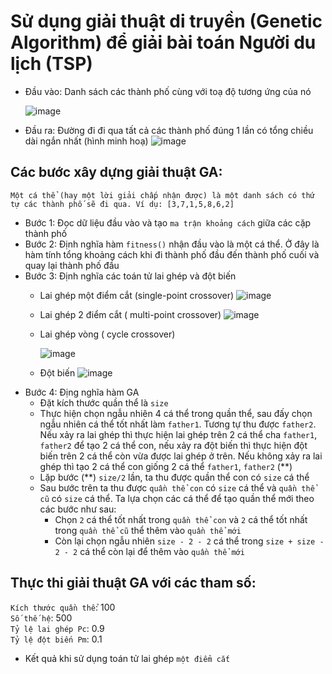 # Sử dụng giải thuật di truyền (Genetic Algorithm) để giải bài toán Người du lịch (TSP)
* Đầu vào: Danh sách các thành phố cùng với toạ độ tương ứng của nó 

  ![image](https://user-images.githubusercontent.com/79850337/230314968-be70853d-f65e-4d5a-90b4-0d5db1736d7b.png)
* Đầu ra: Đường đi đi qua tất cả các thành phố đúng 1 lần có tổng chiều dài ngắn nhất (hình minh hoạ)
![image](https://user-images.githubusercontent.com/79850337/230316411-029edcf1-84a8-4962-8b60-19a384e79ad5.png)
## Các bước xây dựng giải thuật GA:
`Một cá thể (hay một lời giải chấp nhận được) là một danh sách có thứ tự các thành phố sẽ đi qua. Ví dụ: [3,7,1,5,8,6,2]`
* Bước 1: Đọc dữ liệu đầu vào và tạo `ma trận khoảng cách` giữa các cặp thành phố
* Bước 2: Định nghĩa hàm `fitness()` nhận đầu vào là một cá thể. Ở đây là hàm tính tổng khoảng cách khi đi thành phố đầu đến thành phố cuối và quay lại thành phố đầu
* Bước 3: Định nghĩa các toán tử lai ghép và đột biến
  * Lai ghép một điểm cắt (single-point crossover)
  ![image](https://user-images.githubusercontent.com/79850337/230320401-2b71240d-40a8-428d-b5bd-c38a10dfa221.png)
  * Lai ghép 2 điểm cắt ( multi-point crossover)
  ![image](https://user-images.githubusercontent.com/79850337/230320600-8b0a9974-64d8-4d67-bf58-30d7b0594968.png)
  * Lai ghép vòng ( cycle crossover)
  
    ![image](https://user-images.githubusercontent.com/79850337/230320777-aa7bb99c-e8c9-4126-9e47-e7db7c384b04.png)
  * Đột biến
  ![image](https://user-images.githubusercontent.com/79850337/230320923-06b42bc0-c490-42c4-a22b-d95af338eede.png)
* Bước 4: Địng nghĩa hàm GA
  * Đặt kích thước quần thể là `size`
  * Thực hiện chọn ngẫu nhiên 4 cá thể trong quần thể, sau đấy chọn ngẫu nhiên cá thể tốt nhất làm `father1`. Tương tự thu được `father2`. Nếu xảy ra lai ghép thì thực hiện lai ghép trên 2 cá thể cha `father1`, `father2` để tạo 2 cá thể con, nếu xảy ra đột biến thì thực hiện đột biến trên 2 cá thể còn vừa được lai ghép ở trên. Nếu không xảy ra lai ghép thì tạo 2 cá thể con giống 2 cá thể `father1`, `father2` (**)
  * Lặp bước (**) `size/2` lần, ta thu được quần thể con có `size` cá thể
  * Sau bước trên ta thu được `quần thể con` có `size` cá thể và `quần thể cũ` có `size` cá thể. Ta lựa chọn các cá thể để tạo quần thể mới theo các bước như sau:
    * Chọn `2` cá thể tốt nhất trong `quần thể con` và `2` cá thể tốt nhất trong `quần thể cũ` thể thêm vào `quần thể mới`
    * Còn lại chọn ngẫu nhiên `size - 2 - 2` cá thể trong `size + size - 2 - 2` cá thể còn lại để thêm vào `quần thể mới`

## Thực thi giải thuật GA với các tham số:
`Kích thước quần thể`: 100\
`Số thế hệ`: 500\
`Tỷ lệ lai ghép Pc`: 0.9\
`Tỷ lệ đột biến Pm`: 0.1
* Kết quả khi sử dụng toán tử lai ghép `một điểm cắt`

